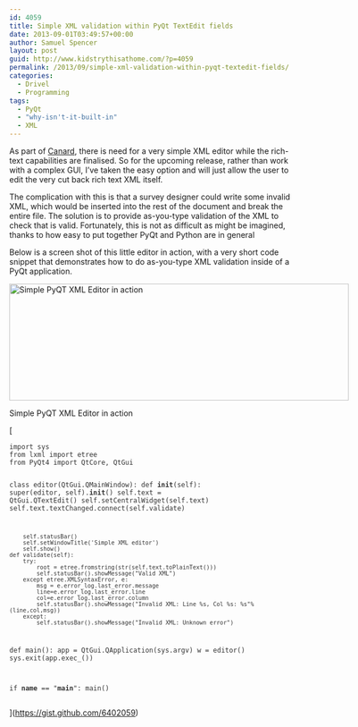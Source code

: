 ```yaml
---
id: 4059
title: Simple XML validation within PyQt TextEdit fields
date: 2013-09-01T03:49:57+00:00
author: Samuel Spencer
layout: post
guid: http://www.kidstrythisathome.com/?p=4059
permalink: /2013/09/simple-xml-validation-within-pyqt-textedit-fields/
categories:
  - Drivel
  - Programming
tags:
  - PyQt
  - "why-isn't-it-built-in"
  - XML
---
```

As part of [Canard](https://github.com/LegoStormtroopr/canard "GitHub Canard site"), there is need for a very simple XML editor while the rich-text capabilities are finalised. So for the upcoming release, rather than work with a complex GUI, I&#8217;ve taken the easy option and will just allow the user to edit the very cut back rich text XML itself.

The complication with this is that a survey designer could write some invalid XML, which would be inserted into the rest of the document and break the entire file. The solution is to provide as-you-type validation of the XML to check that is valid. Fortunately, this is not as difficult as might be imagined, thanks to how easy to put together PyQt and Python are in general

Below is a screen shot of this little editor in action, with a very short code snippet that demonstrates how to do as-you-type XML validation inside of a PyQt application.

<div style="width: 618px" class="wp-caption alignnone">
  <img alt="Simple PyQT XML Editor in action" src="http://i.imgur.com/uh4Ium4.png" width="608" height="209" />
  
  <p class="wp-caption-text">
    Simple PyQT XML Editor in action
  </p>
</div>[<span style="color: #333333;">

<noscript>
  <pre><code class="language-python python">import sys
from lxml import etree
from PyQt4 import QtCore, QtGui

class editor(QtGui.QMainWindow):
    def __init__(self):
        super(editor, self).__init__()
        self.text = QtGui.QTextEdit()
        self.setCentralWidget(self.text)
        self.text.textChanged.connect(self.validate)
        
        self.statusBar()
        self.setWindowTitle('Simple XML editor')
        self.show() 
    def validate(self):
        try:
            root = etree.fromstring(str(self.text.toPlainText()))
            self.statusBar().showMessage("Valid XML")
        except etree.XMLSyntaxError, e:
            msg = e.error_log.last_error.message
            line=e.error_log.last_error.line
            col=e.error_log.last_error.column
            self.statusBar().showMessage("Invalid XML: Line %s, Col %s: %s"%(line,col,msg))
        except:
            self.statusBar().showMessage("Invalid XML: Unknown error")
        
def main():
    app = QtGui.QApplication(sys.argv)
    w = editor()
    sys.exit(app.exec_())
 
if __name__ == "__main__":
    main()
</code></pre>
</noscript></span>](https://gist.github.com/6402059)